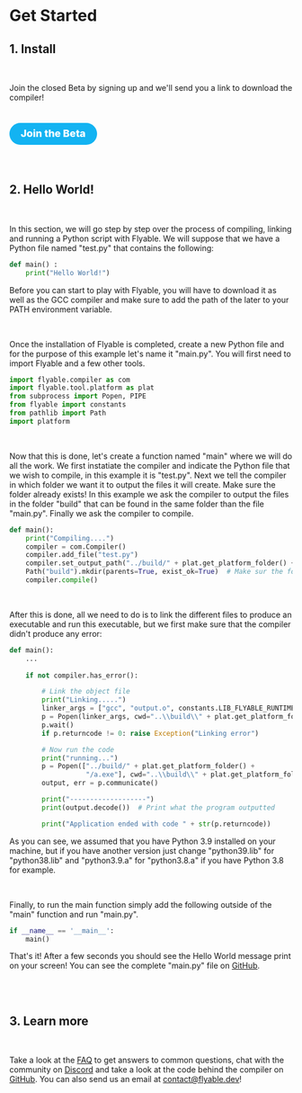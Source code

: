 # Get Started

## 1. Install
<br />

Join the closed Beta by signing up and we'll send you a link to download the compiler!

<br />

<a href="https://share.hsforms.com/1F6ePZYJ6SxSFvBNecaQIKQ4woxi" style="
    text-decoration: none;
    color: white; 
    background-color: #13B3F2;
    border: none;
    border-radius: 25px;
    font-weight: 800;
    font-size: 15px;
    padding: 10px 20px;
    "><font size="4">Join the Beta</font></a>

<br />
<br />

## 2. Hello World!
<br />

In this section, we will go step by step over the process of compiling, linking and running a Python script with Flyable. We will suppose that we have a Python file named "test.py" that contains the following:

```Python
def main() :
    print("Hello World!")
```

Before you can start to play with Flyable, you will have to download it as well as the GCC compiler and make sure to add the path of the later to your PATH environment variable. 

<br />

Once the installation of Flyable is completed, create a new Python file and for the purpose of this example let's name it "main.py". You will first need to import Flyable and a few other tools.

```Python
import flyable.compiler as com
import flyable.tool.platform as plat
from subprocess import Popen, PIPE
from flyable import constants
from pathlib import Path
import platform

```

<br />

Now that this is done, let's create a function named "main" where we will do all the work. We first instatiate the compiler and indicate the Python file that we wish to compile, in this example it is "test.py". Next we tell the compiler in which folder we want it to output the files it will create. Make sure the folder already exists! In this example we ask the compiler to output the files in the folder "build" that can be found in the same folder than the file "main.py". Finally we ask the compiler to compile.


```Python
def main():
    print("Compiling....")
    compiler = com.Compiler()
    compiler.add_file("test.py")
    compiler.set_output_path("../build/" + plat.get_platform_folder() + "/output.o")
    Path("build").mkdir(parents=True, exist_ok=True)  # Make sur the folder exist
    compiler.compile()
```

<br />

After this is done, all we need to do is to link the different files to produce an executable and run this executable, but we first make sure that the compiler didn't produce any error:

```Python
def main():
    ...
    
    if not compiler.has_error():

        # Link the object file
        print("Linking.....")
        linker_args = ["gcc", "output.o", constants.LIB_FLYABLE_RUNTIME_PATH, constants.PYTHON_3_10_PATH]
        p = Popen(linker_args, cwd="..\\build\\" + plat.get_platform_folder())
        p.wait()
        if p.returncode != 0: raise Exception("Linking error")

        # Now run the code
        print("running...")
        p = Popen(["../build/" + plat.get_platform_folder() +
                   "/a.exe"], cwd="..\\build\\" + plat.get_platform_folder(), stdin=PIPE, stdout=PIPE)
        output, err = p.communicate()

        print("-------------------")
        print(output.decode())  # Print what the program outputted

        print("Application ended with code " + str(p.returncode))
```

As you can see, we assumed that you have Python 3.9 installed on your machine, but if you have another version just change "python39.lib" for "python38.lib" and "python3.9.a" for "python3.8.a" if you have Python 3.8 for example.

<br />

Finally, to run the main function simply add the following outside of the "main" function and run "main.py".

```Python
if __name__ == '__main__':
    main()
```

That's it! After a few seconds you should see the Hello World message print on your screen!
You can see the complete "main.py" file on [GitHub](https://github.com/FlyableDev/Flyable/blob/main/flyable/main.py).

<br />
<br />

## 3. Learn more
<br />

Take a look at the [FAQ](faq.md) to get answers to common questions, chat with the community on [Discord](https://discord.gg/tquHUe9Q89) and take a look at the code behind the compiler on [GitHub](https://github.com/FlyableDev/Flyable). You can also send us an email at <a href="mailto:contact@flyable.dev">contact@flyable.dev</a>!
